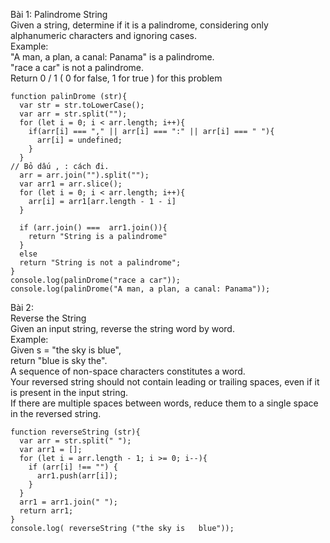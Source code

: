  
Bài 1:
Palindrome String  
Given a string, determine if it is a palindrome, considering only alphanumeric characters and ignoring cases.  
Example:  
"A man, a plan, a canal: Panama" is a palindrome.  
"race a car" is not a palindrome.  
Return 0 / 1 ( 0 for false, 1 for true ) for this problem  
```
function palinDrome (str){
  var str = str.toLowerCase();
  var arr = str.split("");
  for (let i = 0; i < arr.length; i++){
    if(arr[i] === "," || arr[i] === ":" || arr[i] === " "){
      arr[i] = undefined;
    }
  }
// Bỏ dấu , : cách đi.
  arr = arr.join("").split("");
  var arr1 = arr.slice();
  for (let i = 0; i < arr.length; i++){
    arr[i] = arr1[arr.length - 1 - i]
  }
  
  if (arr.join() ===  arr1.join()){
    return "String is a palindrome"
  }
  else 
  return "String is not a palindrome";
}
console.log(palinDrome("race a car"));
console.log(palinDrome("A man, a plan, a canal: Panama"));
```

Bài 2:  
Reverse the String  
Given an input string, reverse the string word by word.  
Example:  
Given s = "the sky is blue",  
return "blue is sky the".  
A sequence of non-space characters constitutes a word.  
Your reversed string should not contain leading or trailing spaces, even if it is present in the input string.  
If there are multiple spaces between words, reduce them to a single space in the reversed string.  
```
function reverseString (str){
  var arr = str.split(" ");
  var arr1 = [];
  for (let i = arr.length - 1; i >= 0; i--){
    if (arr[i] !== "") {
      arr1.push(arr[i]);
    }
  }
  arr1 = arr1.join(" ");
  return arr1;
}
console.log( reverseString ("the sky is   blue"));
```
